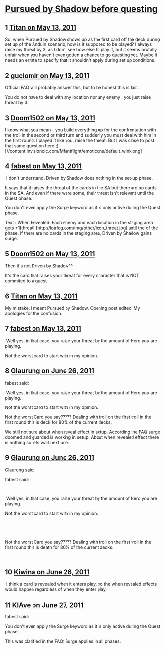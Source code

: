 # [Pursued by Shadow before questing](https://community.fantasyflightgames.com/topic/46732-pursued-by-shadow-before-questing/)

## 1 [Titan on May 13, 2011](https://community.fantasyflightgames.com/topic/46732-pursued-by-shadow-before-questing/?do=findComment&comment=467937)

So, when Pursued by Shadow shows up as the first card off the deck during set up of the Anduin scenario, how is it supposed to be played? I always raise my threat by 3, as I don't see how else to play it, but it seems brutally unfair when you haven't even gotten a chance to go questing yet. Maybe it needs an errata to specify that it shouldn't apply during set up conditions.

## 2 [guciomir on May 13, 2011](https://community.fantasyflightgames.com/topic/46732-pursued-by-shadow-before-questing/?do=findComment&comment=467950)

Official FAQ will probably answer this, but to be honest this is fair.

You do not have to deal with any location nor any enemy , you just raise threat by 3.

## 3 [Doom1502 on May 13, 2011](https://community.fantasyflightgames.com/topic/46732-pursued-by-shadow-before-questing/?do=findComment&comment=467952)

I know what you mean - you build everything up for the confrontation with the troll in the second or third turn and suddenly you must deal with him in the first round. I played it like you, raise the threat. But I was close to post that same question here ;) [//content.invisioncic.com/Mfantflight/emoticons/default_wink.png]

## 4 [fabest on May 13, 2011](https://community.fantasyflightgames.com/topic/46732-pursued-by-shadow-before-questing/?do=findComment&comment=467960)

 I don't understand. Driven by Shadow does nothing in the set-up phase.

It says that it raises the threat of the cards in the SA but there are no cards in the SA. And even if there were some, their threat isn't relevant until the Quest phase.

You don't even apply the Surge keyword as it is only active during the Quest phase.

Text : When Revealed: Each enemy and each location in the staging area gets +1[threat] [http://lotrlcg.com/img/other/icon_threat.jpg] until the of the phase. If there are no cards in the staging area, Driven by Shadow gains surge.

## 5 [Doom1502 on May 13, 2011](https://community.fantasyflightgames.com/topic/46732-pursued-by-shadow-before-questing/?do=findComment&comment=467963)

Then it's not Driven by Shadow^^

It's the card that raises your threat for every character that is NOT commited to a quest

## 6 [Titan on May 13, 2011](https://community.fantasyflightgames.com/topic/46732-pursued-by-shadow-before-questing/?do=findComment&comment=467990)

My mistake. I meant Pursued by Shadow. Opening post edited. My apologies for the confusion.

## 7 [fabest on May 13, 2011](https://community.fantasyflightgames.com/topic/46732-pursued-by-shadow-before-questing/?do=findComment&comment=468034)

 Well yes, in that case, you raise your threat by the amount of Hero you are playing.

Not the worst card to start with in my opinion.

## 8 [Glaurung on June 26, 2011](https://community.fantasyflightgames.com/topic/46732-pursued-by-shadow-before-questing/?do=findComment&comment=491071)

fabest said:

 Well yes, in that case, you raise your threat by the amount of Hero you are playing.

Not the worst card to start with in my opinion.



Not the worst Card you say????? Dealing with troll on the first troll in the first round this is deck for 80% of the current decks.

We still not sure about when reveal effect in setup. According the FAQ surge doomed and guarded is working in setup. About when revealed effect there is nothing so lets wait next one.

## 9 [Glaurung on June 26, 2011](https://community.fantasyflightgames.com/topic/46732-pursued-by-shadow-before-questing/?do=findComment&comment=491072)

Glaurung said:

fabest said:

 

 Well yes, in that case, you raise your threat by the amount of Hero you are playing.

Not the worst card to start with in my opinion.

 

 

Not the worst Card you say????? Dealing with troll on the first troll in the first round this is death for 80% of the current decks.

 



## 10 [Kiwina on June 26, 2011](https://community.fantasyflightgames.com/topic/46732-pursued-by-shadow-before-questing/?do=findComment&comment=491132)

 I think a card is revealed when it enters play, so the when revealed effects would happen regardless of when they enter play.

## 11 [KlAve on June 27, 2011](https://community.fantasyflightgames.com/topic/46732-pursued-by-shadow-before-questing/?do=findComment&comment=491415)

fabest said:

You don't even apply the Surge keyword as it is only active during the Quest phase.



This was clarified in the FAQ: Surge applies in all phases.

